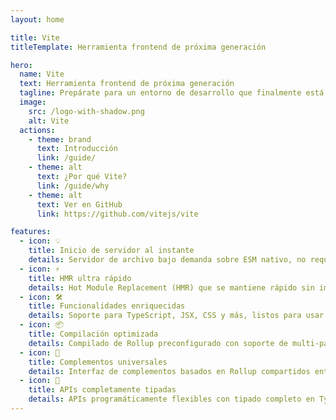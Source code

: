 ```yaml
---
layout: home

title: Vite
titleTemplate: Herramienta frontend de próxima generación

hero:
  name: Vite
  text: Herramienta frontend de próxima generación
  tagline: Prepárate para un entorno de desarrollo que finalmente está hecho para tí.
  image:
    src: /logo-with-shadow.png
    alt: Vite
  actions:
    - theme: brand
      text: Introducción
      link: /guide/
    - theme: alt
      text: ¿Por qué Vite?
      link: /guide/why
    - theme: alt
      text: Ver en GitHub
      link: https://github.com/vitejs/vite

features:
  - icon: 💡
    title: Inicio de servidor al instante
    details: Servidor de archivo bajo demanda sobre ESM nativo, no requiere empaquetado!
  - icon: ⚡️
    title: HMR ultra rápido
    details: Hot Module Replacement (HMR) que se mantiene rápido sin importar el tamaño de la aplicación.
  - icon: 🛠️
    title: Funcionalidades enriquecidas
    details: Soporte para TypeScript, JSX, CSS y más, listos para usar.
  - icon: 📦
    title: Compilación optimizada
    details: Compilado de Rollup preconfigurado con soporte de multi-página y modo librería.
  - icon: 🔩
    title: Complementos universales
    details: Interfaz de complementos basados en Rollup compartidos entre desarrollo y compilación.
  - icon: 🔑
    title: APIs completamente tipadas
    details: APIs programáticamente flexibles con tipado completo en TypeScript.
---
```

